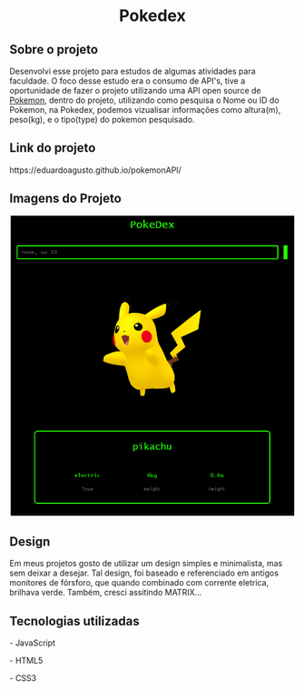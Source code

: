 <h1 align=center>Pokedex</h1>
<h2>Sobre o projeto</h2>
<p>Desenvolvi esse projeto para estudos de algumas atividades para faculdade. O foco desse estudo era o consumo de API's, tive a oportunidade de fazer o projeto utilizando uma API open source de <a href='https://pokeapi.co/'>Pokemon</a>, dentro do projeto, utilizando como pesquisa o Nome ou ID do Pokemon, na Pokedex, podemos vizualisar informações como altura(m), peso(kg), e o tipo(type) do pokemon pesquisado.</p>

<h2>Link do projeto</h2>
<a>https://eduardoagusto.github.io/pokemonAPI/</a>

<h2>Imagens do Projeto</h2>
<p align=center>
<img src="img/pokemonApi.gif" width="500px">
</p>

<h2>Design</h2>
<p>Em meus projetos gosto de utilizar um design simples e minimalista, mas sem deixar a desejar. Tal design, foi baseado e referenciado em antigos monitores de fórsforo, que quando combinado com corrente eletrica, brilhava verde. Também, cresci assitindo MATRIX...</p>

<h2>Tecnologias utilizadas</h2>
<p>- JavaScript</p>
<p>- HTML5</p>
<p>- CSS3</p>
